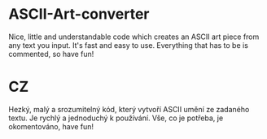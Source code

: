 # ASCII-Art-converter
Nice, little and understandable code which creates an ASCII art piece from any text you input.
It's fast and easy to use.
Everything that has to be is commented, so have fun!

# CZ
Hezký, malý a srozumitelný kód, který vytvoří ASCII umění ze zadaného textu.
Je rychlý a jednoduchý k používání.
Vše, co je potřeba, je okomentováno, have fun!
